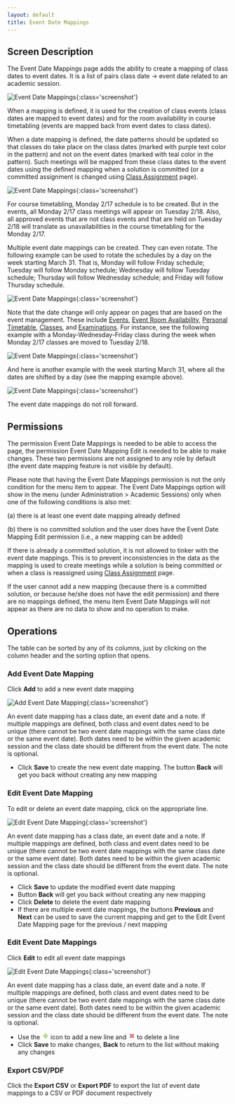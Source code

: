 ```yaml
---
layout: default
title: Event Date Mappings
---
```



## Screen Description

The Event Date Mappings page adds the ability to create a mapping of class dates to event dates. It is a list of pairs class date → event date related to an academic session.

![Event Date Mappings](images/event-date-mappings-1.png){:class='screenshot'}

When a mapping is defined, it is used for the creation of class events (class dates are mapped to event dates) and for the room availability in course timetabling (events are mapped back from event dates to class dates).

When a date mapping is defined, the date patterns should be updated so that classes do take place on the class dates (marked with purple text color in the pattern) and not on the event dates (marked with teal color in the pattern). Such meetings will be mapped from these class dates to the event dates using the defined mapping when a solution is committed (or a committed assignment is changed using [Class Assignment](class-assignment) page).

![Event Date Mappings](images/event-date-mappings-2.png){:class='screenshot'}

For course timetabling, Monday 2/17 schedule is to be created. But in the events, all Monday 2/17 class meetings will appear on Tuesday 2/18. Also, all approved events that are not class events and that are held on Tuesday 2/18 will translate as unavailabilities in the course timetabling for the Monday 2/17.

Multiple event date mappings can be created. They can even rotate. The following example can be used to rotate the schedules by a day on the week starting March 31. That is, Monday will follow Friday schedule; Tuesday will follow Monday schedule; Wednesday will follow Tuesday schedule; Thursday will follow Wednesday schedule; and Friday will follow Thursday schedule.


![Event Date Mappings](images/event-date-mappings-3.png){:class='screenshot'}

Note that the date change will only appear on pages that are based on the event management. These include [Events](events), [Event Room Availability](event-room-availability), [Personal Timetable](personal-timetable), [Classes](class-timetable), and [Examinations](exam-timetable). For instance, see the following example with a Monday-Wednesday-Friday class during the week when Monday 2/17 classes are moved to Tuesday 2/18.


![Event Date Mappings](images/event-date-mappings-4.png){:class='screenshot'}

And here is another example with the week starting March 31, where all the dates are shifted by a day (see the mapping example above).


![Event Date Mappings](images/event-date-mappings-5.png){:class='screenshot'}

The event date mappings do not roll forward.

## Permissions

The permission Event Date Mappings is needed to be able to access the page, the permission Event Date Mapping Edit is needed to be able to make changes. These two permissions are not assigned to any role by default (the event date mapping feature is not visible by default).

Please note that having the Event Date Mappings permission is not the only condition for the menu item to appear. The Event Date Mappings option will show in the menu (under Administration > Academic Sessions) only when one of the following conditions is also met:

(a) there is at least one event date mapping already defined

(b) there is no committed solution and the user does have the Event Date Mapping Edit permission (i.e., a new mapping can be added)

If there is already a committed solution, it is not allowed to tinker with the event date mappings. This is to prevent inconsistencies in the data as the mapping is used to create meetings while a solution is being committed or when a class is reassigned using [Class Assignment](class-assignment) page.

If the user cannot add a new mapping (because there is a committed solution, or because he/she does not have the edit permission) and there are no mappings defined, the menu item Event Date Mappings will not appear as there are no data to show and no operation to make.

## Operations

The table can be sorted by any of its columns, just by clicking on the column header and the sorting option that opens.

### Add Event Date Mapping

Click **Add** to add a new event date mapping

![Add Event Date Mapping](images/add-event-date-mapping-1.png){:class='screenshot'}

An event date mapping has a class date, an event date and a note. If multiple mappings are defined, both class and event dates need to be unique (there cannot be two event date mappings with the same class date or the same event date). Both dates need to be within the given academic session and the class date should be different from the event date. The note is optional.

* Click **Save** to create the new event date mapping. The button **Back** will get you back without creating any new mapping

### Edit Event Date Mapping

To edit or delete an event date mapping, click on the appropriate line.

![Edit Event Date Mapping](images/edit-event-date-mapping-1.png){:class='screenshot'}

An event date mapping has a class date, an event date and a note. If multiple mappings are defined, both class and event dates need to be unique (there cannot be two event date mappings with the same class date or the same event date). Both dates need to be within the given academic session and the class date should be different from the event date. The note is optional.

* Click **Save** to update the modified event date mapping
* Button **Back** will get you back without creating any new mapping
* Click **Delete** to delete the event date mapping
* If there are multiple event date mappings, the buttons **Previous** and **Next** can be used to save the current mapping and get to the Edit Event Date Mapping page for the previous / next mapping

### Edit Event Date Mappings
Click **Edit** to edit all event date mappings

![Edit Event Date Mappings](images/edit-event-date-mappings-1.png){:class='screenshot'}

An event date mapping has a class date, an event date and a note. If multiple mappings are defined, both class and event dates need to be unique (there cannot be two event date mappings with the same class date or the same event date). Both dates need to be within the given academic session and the class date should be different from the event date. The note is optional.

* Use the ![Add](images/icon-add.png) icon to add a new line and ![Delete](images/icon-delete.png) to delete a line
* Click **Save** to make changes, **Back** to return to the list without making any changes

### Export CSV/PDF
Click the **Export CSV** or **Export PDF** to export the list of event date mappings to a CSV or PDF document respectively